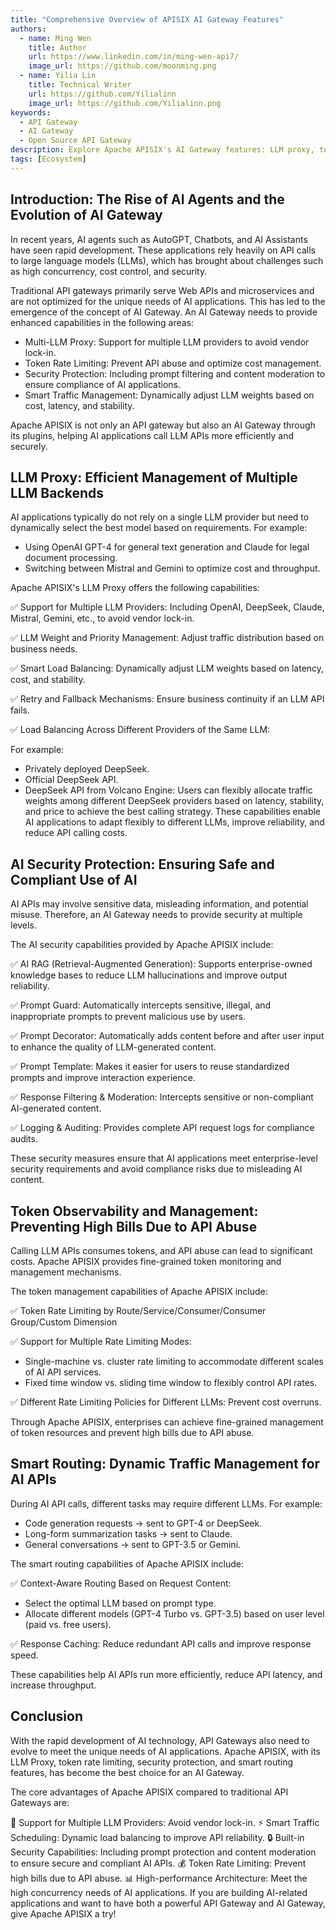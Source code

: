 ```yaml
---
title: "Comprehensive Overview of APISIX AI Gateway Features"
authors:
  - name: Ming Wen
    title: Author
    url: https://www.linkedin.com/in/ming-wen-api7/
    image_url: https://github.com/moonming.png
  - name: Yilia Lin
    title: Technical Writer
    url: https://github.com/Yilialinn
    image_url: https://github.com/Yilialinn.png
keywords:
  - API Gateway
  - AI Gateway
  - Open Source API Gateway
description: Explore Apache APISIX's AI Gateway features: LLM proxy, token rate limiting, and robust security. Optimize your AI applications today.
tags: [Ecosystem]
---
```


<!--truncate-->

## Introduction: The Rise of AI Agents and the Evolution of AI Gateway

In recent years, AI agents such as AutoGPT, Chatbots, and AI Assistants have seen rapid development. These applications rely heavily on API calls to large language models (LLMs), which has brought about challenges such as high concurrency, cost control, and security.

Traditional API gateways primarily serve Web APIs and microservices and are not optimized for the unique needs of AI applications. This has led to the emergence of the concept of AI Gateway. An AI Gateway needs to provide enhanced capabilities in the following areas:

- Multi-LLM Proxy: Support for multiple LLM providers to avoid vendor lock-in.
- Token Rate Limiting: Prevent API abuse and optimize cost management.
- Security Protection: Including prompt filtering and content moderation to ensure compliance of AI applications.
- Smart Traffic Management: Dynamically adjust LLM weights based on cost, latency, and stability.

Apache APISIX is not only an API gateway but also an AI Gateway through its plugins, helping AI applications call LLM APIs more efficiently and securely.

## LLM Proxy: Efficient Management of Multiple LLM Backends

AI applications typically do not rely on a single LLM provider but need to dynamically select the best model based on requirements. For example:

- Using OpenAI GPT-4 for general text generation and Claude for legal document processing.
- Switching between Mistral and Gemini to optimize cost and throughput.

Apache APISIX's LLM Proxy offers the following capabilities:

✅ Support for Multiple LLM Providers: Including OpenAI, DeepSeek, Claude, Mistral, Gemini, etc., to avoid vendor lock-in.

✅ LLM Weight and Priority Management: Adjust traffic distribution based on business needs.

✅ Smart Load Balancing: Dynamically adjust LLM weights based on latency, cost, and stability.

✅ Retry and Fallback Mechanisms: Ensure business continuity if an LLM API fails.

✅ Load Balancing Across Different Providers of the Same LLM:

For example:
- Privately deployed DeepSeek.
- Official DeepSeek API.
- DeepSeek API from Volcano Engine: Users can flexibly allocate traffic weights among different DeepSeek providers based on latency, stability, and price to achieve the best calling strategy. These capabilities enable AI applications to adapt flexibly to different LLMs, improve reliability, and reduce API calling costs.

## AI Security Protection: Ensuring Safe and Compliant Use of AI

AI APIs may involve sensitive data, misleading information, and potential misuse. Therefore, an AI Gateway needs to provide security at multiple levels.

The AI security capabilities provided by Apache APISIX include:

✅ AI RAG (Retrieval-Augmented Generation): Supports enterprise-owned knowledge bases to reduce LLM hallucinations and improve output reliability.

✅ Prompt Guard: Automatically intercepts sensitive, illegal, and inappropriate prompts to prevent malicious use by users.

✅ Prompt Decorator: Automatically adds content before and after user input to enhance the quality of LLM-generated content.

✅ Prompt Template: Makes it easier for users to reuse standardized prompts and improve interaction experience.

✅ Response Filtering & Moderation: Intercepts sensitive or non-compliant AI-generated content.

✅ Logging & Auditing: Provides complete API request logs for compliance audits.

These security measures ensure that AI applications meet enterprise-level security requirements and avoid compliance risks due to misleading AI content.

## Token Observability and Management: Preventing High Bills Due to API Abuse

Calling LLM APIs consumes tokens, and API abuse can lead to significant costs. Apache APISIX provides fine-grained token monitoring and management mechanisms.

The token management capabilities of Apache APISIX include:

✅ Token Rate Limiting by Route/Service/Consumer/Consumer Group/Custom Dimension

✅ Support for Multiple Rate Limiting Modes:

- Single-machine vs. cluster rate limiting to accommodate different scales of AI API services.
- Fixed time window vs. sliding time window to flexibly control API rates.

✅ Different Rate Limiting Policies for Different LLMs: Prevent cost overruns.

Through Apache APISIX, enterprises can achieve fine-grained management of token resources and prevent high bills due to API abuse.

## Smart Routing: Dynamic Traffic Management for AI APIs

During AI API calls, different tasks may require different LLMs. For example:

- Code generation requests → sent to GPT-4 or DeepSeek.
- Long-form summarization tasks → sent to Claude.
- General conversations → sent to GPT-3.5 or Gemini.

The smart routing capabilities of Apache APISIX include:

✅ Context-Aware Routing Based on Request Content:

- Select the optimal LLM based on prompt type.
- Allocate different models (GPT-4 Turbo vs. GPT-3.5) based on user level (paid vs. free users).

✅ Response Caching: Reduce redundant API calls and improve response speed.

These capabilities help AI APIs run more efficiently, reduce API latency, and increase throughput.

## Conclusion

With the rapid development of AI technology, API Gateways also need to evolve to meet the unique needs of AI applications. Apache APISIX, with its LLM Proxy, token rate limiting, security protection, and smart routing features, has become the best choice for an AI Gateway.

The core advantages of Apache APISIX compared to traditional API Gateways are:

🚀 Support for Multiple LLM Providers: Avoid vendor lock-in.
⚡️ Smart Traffic Scheduling: Dynamic load balancing to improve API reliability.
🔒 Built-in Security Capabilities: Including prompt protection and content moderation to ensure secure and compliant AI APIs.
💰 Token Rate Limiting: Prevent high bills due to API abuse.
📊 High-performance Architecture: Meet the high concurrency needs of AI applications.
If you are building AI-related applications and want to have both a powerful API Gateway and AI Gateway, give Apache APISIX a try!
